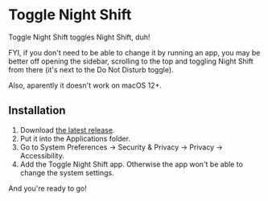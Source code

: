 # Toggle Night Shift

Toggle Night Shift toggles Night Shift, duh!

FYI, if you don't need to be able to change it by running an app, you may be better off opening the sidebar, scrolling to the top and toggling Night Shift from there (it's next to the Do Not Disturb toggle).

Also, aparently it doesn't work on macOS 12+.

## Installation

1. Download [the latest release](https://github.com/ravicious/toggle-night-shift/releases/latest).
2. Put it into the Applications folder.
3. Go to System Preferences -> Security & Privacy -> Privacy -> Accessibility.
4. Add the Toggle Night Shift app. Otherwise the app won't be able to change the system settings.

And you're ready to go!

